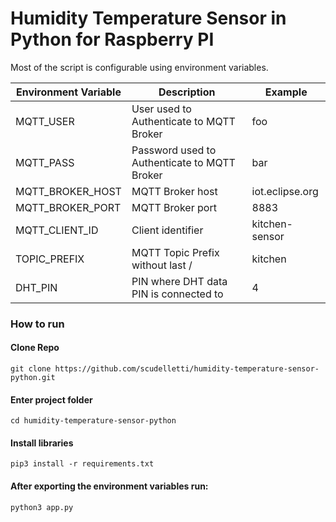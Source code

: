# Humidity Temperature Sensor in Python for Raspberry PI

Most of the script is configurable using environment variables.

| Environment Variable | Description                                  | Example             |
|----------------------|----------------------------------------------|---------------------|
| MQTT_USER            | User used to Authenticate to MQTT Broker     | foo                 |
| MQTT_PASS            | Password used to Authenticate to MQTT Broker | bar                 |
| MQTT_BROKER_HOST     | MQTT Broker host                             | iot.eclipse.org     |
| MQTT_BROKER_PORT     | MQTT Broker port                             | 8883                |
| MQTT_CLIENT_ID       | Client identifier                            | kitchen-sensor      |
| TOPIC_PREFIX         | MQTT Topic Prefix without last /             | kitchen             |
| DHT_PIN              | PIN where DHT data PIN is connected to       | 4                   |

### How to run
#### Clone Repo
`git clone https://github.com/scudelletti/humidity-temperature-sensor-python.git`

#### Enter project folder
`cd humidity-temperature-sensor-python`

#### Install libraries
`pip3 install -r requirements.txt`

#### After exporting the environment variables run:
`python3 app.py`
